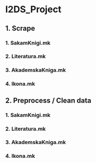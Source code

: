 # I2DS_Project
## 1. Scrape
### 1. SakamKnigi.mk
### 2. Literatura.mk
### 3. AkademskaKniga.mk
### 4. Ikona.mk

## 2. Preprocess / Clean data
### 1. SakamKnigi.mk
### 2. Literatura.mk
### 3. AkademskaKniga.mk
### 4. Ikona.mk

